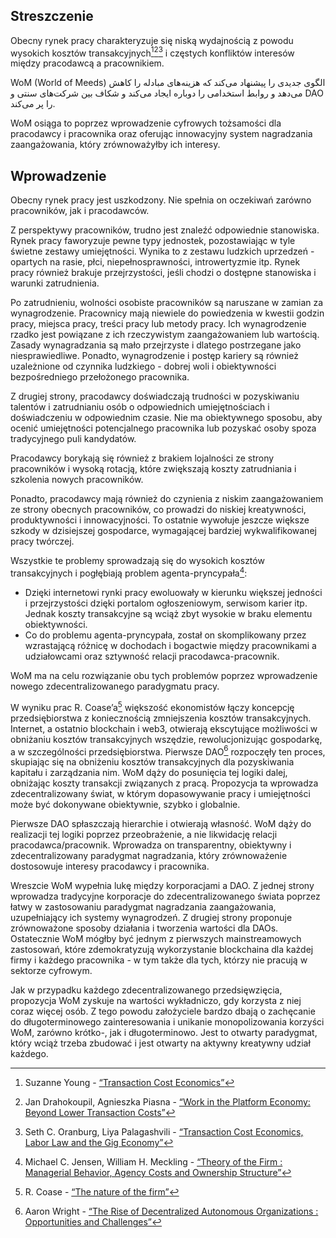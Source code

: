 

## Streszczenie

Obecny rynek pracy charakteryzuje się niską wydajnością z powodu wysokich kosztów transakcyjnych[^1][^2][^3] i częstych konfliktów interesów między pracodawcą a pracownikiem.

WoM (World of Meeds) الگوی جدیدی را پیشنهاد می‌کند که هزینه‌های مبادله را کاهش می‌دهد و روابط استخدامی را دوباره ایجاد می‌کند و شکاف بین شرکت‌های سنتی و DAO را پر می‌کند.

WoM osiąga to poprzez wprowadzenie cyfrowych tożsamości dla pracodawcy i pracownika oraz oferując innowacyjny system nagradzania zaangażowania, który zrównoważyłby ich interesy.

## Wprowadzenie

Obecny rynek pracy jest uszkodzony. Nie spełnia on oczekiwań zarówno pracowników, jak i pracodawców.

Z perspektywy pracowników, trudno jest znaleźć odpowiednie stanowiska. Rynek pracy faworyzuje pewne typy jednostek, pozostawiając w tyle świetne zestawy umiejętności. Wynika to z zestawu ludzkich uprzedzeń - opartych na rasie, płci, niepełnosprawności, introwertyzmie itp. Rynek pracy również brakuje przejrzystości, jeśli chodzi o dostępne stanowiska i warunki zatrudnienia.

Po zatrudnieniu, wolności osobiste pracowników są naruszane w zamian za wynagrodzenie. Pracownicy mają niewiele do powiedzenia w kwestii godzin pracy, miejsca pracy, treści pracy lub metody pracy. Ich wynagrodzenie rzadko jest powiązane z ich rzeczywistym zaangażowaniem lub wartością. Zasady wynagradzania są mało przejrzyste i dlatego postrzegane jako niesprawiedliwe. Ponadto, wynagrodzenie i postęp kariery są również uzależnione od czynnika ludzkiego - dobrej woli i obiektywności bezpośredniego przełożonego pracownika.

Z drugiej strony, pracodawcy doświadczają trudności w pozyskiwaniu talentów i zatrudnianiu osób o odpowiednich umiejętnościach i doświadczeniu w odpowiednim czasie. Nie ma obiektywnego sposobu, aby ocenić umiejętności potencjalnego pracownika lub pozyskać osoby spoza tradycyjnego puli kandydatów.

Pracodawcy borykają się również z brakiem lojalności ze strony pracowników i wysoką rotacją, które zwiększają koszty zatrudniania i szkolenia nowych pracowników.

Ponadto, pracodawcy mają również do czynienia z niskim zaangażowaniem ze strony obecnych pracowników, co prowadzi do niskiej kreatywności, produktywności i innowacyjności. To ostatnie wywołuje jeszcze większe szkody w dzisiejszej gospodarce, wymagającej bardziej wykwalifikowanej pracy twórczej.

Wszystkie te problemy sprowadzają się do wysokich kosztów transakcyjnych i pogłębiają problem agenta-pryncypała[^4]:

- Dzięki internetowi rynki pracy ewoluowały w kierunku większej jedności i przejrzystości dzięki portalom ogłoszeniowym, serwisom karier itp. Jednak koszty transakcyjne są wciąż zbyt wysokie w braku elementu obiektywności.
- Co do problemu agenta-pryncypała, został on skomplikowany przez wzrastającą różnicę w dochodach i bogactwie między pracownikami a udziałowcami oraz sztywność relacji pracodawca-pracownik.

WoM ma na celu rozwiązanie obu tych problemów poprzez wprowadzenie nowego zdecentralizowanego paradygmatu pracy.

W wyniku prac R. Coase’a[^5] większość ekonomistów łączy koncepcję przedsiębiorstwa z koniecznością zmniejszenia kosztów transakcyjnych. Internet, a ostatnio blockchain i web3, otwierają ekscytujące możliwości w obniżaniu kosztów transakcyjnych wszędzie, rewolucjonizując gospodarkę, a w szczególności przedsiębiorstwa. Pierwsze DAO[^6] rozpoczęły ten proces, skupiając się na obniżeniu kosztów transakcyjnych dla pozyskiwania kapitału i zarządzania nim. WoM dąży do posunięcia tej logiki dalej, obniżając koszty transakcji związanych z pracą. Propozycja ta wprowadza zdecentralizowany świat, w którym dopasowywanie pracy i umiejętności może być dokonywane obiektywnie, szybko i globalnie.

Pierwsze DAO spłaszczają hierarchie i otwierają własność. WoM dąży do realizacji tej logiki poprzez przeobrażenie, a nie likwidację relacji pracodawca/pracownik. Wprowadza on transparentny, obiektywny i zdecentralizowany paradygmat nagradzania, który zrównoważenie dostosowuje interesy pracodawcy i pracownika.

Wreszcie WoM wypełnia lukę między korporacjami a DAO. Z jednej strony wprowadza tradycyjne korporacje do zdecentralizowanego świata poprzez łatwy w zastosowaniu paradygmat nagradzania zaangażowania, uzupełniający ich systemy wynagrodzeń. Z drugiej strony proponuje zrównoważone sposoby działania i tworzenia wartości dla DAOs. Ostatecznie WoM mógłby być jednym z pierwszych mainstreamowych zastosowań, które zdemokratyzują wykorzystanie blockchaina dla każdej firmy i każdego pracownika - w tym także dla tych, którzy nie pracują w sektorze cyfrowym.

Jak w przypadku każdego zdecentralizowanego przedsięwzięcia, propozycja WoM zyskuje na wartości wykładniczo, gdy korzysta z niej coraz więcej osób. Z tego powodu założyciele bardzo dbają o zachęcanie do długoterminowego zainteresowania i unikanie monopolizowania korzyści WoM, zarówno krótko-, jak i długoterminowo. Jest to otwarty paradygmat, który wciąż trzeba zbudować i jest otwarty na aktywny kreatywny udział każdego.


[^1]: Suzanne Young - [“Transaction Cost Economics”](https://www.academia.edu/24703426/Transaction_Cost_Economics)
[^2]: Jan Drahokoupil, Agnieszka Piasna - [“Work in the Platform Economy: Beyond Lower Transaction Costs”](https://www.intereconomics.eu/contents/year/2017/number/6/article/work-in-the-platform-economy-beyond-lower-transaction-costs.html)
[^3]: Seth C. Oranburg, Liya Palagashvili - [“Transaction Cost Economics, Labor Law and the Gig Economy”](https://dsc.duq.edu/cgi/viewcontent.cgi?article=1115&context=law-faculty-scholarship)
[^4]: Michael C. Jensen, William H. Meckling - [“Theory of the Firm : Managerial Behavior, Agency Costs and Ownership Structure”](https://www.sfu.ca/~wainwrig/Econ400/jensen-meckling.pdf)
[^5]: R. Coase - [“The nature of the firm”](http://econdse.org/wp-content/uploads/2014/09/firm-coase.pdf)
[^6]: Aaron Wright - [“The Rise of Decentralized Autonomous Organizations : Opportunities and Challenges”](https://stanford-jblp.pubpub.org/pub/rise-of-daos/release/1)

